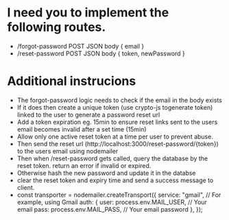 # I need you to implement the following routes.

- /forgot-password POST JSON body { email }
- /reset-password POST JSON body { token, newPassword }

# Additional instrucions

- The forgot-password logic needs to check if the email in the body exists
- If it does then create a unique token (use crypto-js togenerate token) linked to the user to generate a password reset url
- Add a token expiration eg. 15min to ensure reset links sent to the users email becomes invalid after a set time (15min)
- Allow only one active reset token at a time per user to prevent abuse.
- Then send the reset url (http://localhost:3000/reset-password/{token}) to the users email using nodemailer
- Then when /reset-password gets called, query the database by the reset token. return an error if invalid or expired.
- Otherwise hash the new password and update it in the databse
- clear the reset token and expiry time and send a success message to client.
- const transporter = nodemailer.createTransport({
  service: "gmail", // For example, using Gmail
  auth: {
  user: process.env.MAIL_USER, // Your email
  pass: process.env.MAIL_PASS, // Your email password
  },
  });
